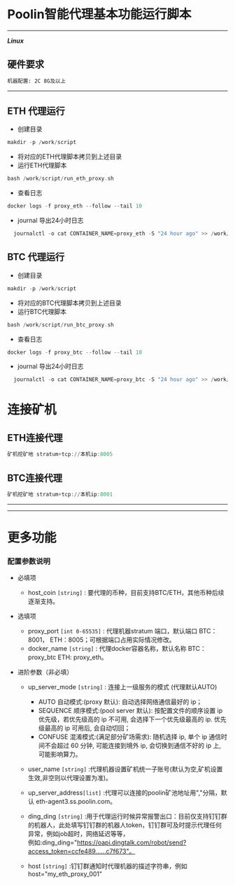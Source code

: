 # Poolin智能代理基本功能运行脚本

---
***Linux***
## 硬件要求
```asm
机器配置: 2C 8G及以上
```
---
## ETH 代理运行
- 创建目录
 ```asm
makdir -p /work/script
```
- 将对应的ETH代理脚本拷贝到上述目录
- 运行ETH代理脚本
```asm
bash /work/script/run_eth_proxy.sh
```
- 查看日志
```asm
docker logs -f proxy_eth --follow --tail 10
```
- journal 导出24小时日志
```asm
  journalctl -o cat CONTAINER_NAME=proxy_eth -S "24 hour ago" >> /work/proxy_eth_log.log<br>
```

## BTC 代理运行
- 创建目录
 ```asm
makdir -p /work/script
```
- 将对应的BTC代理脚本拷贝到上述目录
- 运行BTC代理脚本
```asm
bash /work/script/run_btc_proxy.sh
```
- 查看日志
```asm
docker logs -f proxy_btc --follow --tail 10
```
- journal 导出24小时日志
```asm
  journalctl -o cat CONTAINER_NAME=proxy_btc -S "24 hour ago" >> /work/proxy_btc_log.log<br>
```

# 连接矿机
## ETH连接代理
```asm
矿机挖矿地 stratum+tcp://本机ip:8005
```
## BTC连接代理
```asm
矿机挖矿地 stratum+tcp://本机ip:8001
```
---
---
# 更多功能

### 配置参数说明
- 必填项
    - host_coin `[string]`       : 要代理的币种，目前支持BTC/ETH，其他币种后续逐渐支持。
- 选填项
    - proxy_port `[int 0-65535]` : 代理机器stratum 端口，默认端口 BTC：8001， ETH：8005；可根据端口占用实际情况修改。
    - docker_name `[string]`     : 代理docker容器名称，默认名称   BTC：proxy_btc ETH: proxy_eth。

- 进阶参数（非必填）
    - up_server_mode `[string]`  : 连接上一级服务的模式 (代理默认AUTO)
        - AUTO       自动模式:(proxy 默认): 自动选择网络通信最好的 ip；
        - SEQUENCE   顺序模式:(pool server 默认): 按配置文件的顺序设置 ip 优先级，若优先级高的 ip 不可用, 会选择下一个优先级最高的 ip. 优先级最高的 ip 可用后, 会自动切回；
        - CONFUSE    混淆模式:(满足部分矿场需求): 随机选择 ip, 单个 ip 通信时间不会超过 60 分钟, 可能连接到境外 ip, 会切换到通信不好的 ip 上, 可能影响算力。

    - user_name `[string]`       :代理机器设置矿机统一子账号(默认为空,矿机设置生效,非空则以代理设置为准)。
    - up_server_address`[list]`  :代理可以连接的poolin矿池地址用","分隔，默认 eth-agent3.ss.poolin.com。
    - ding_ding `[string]`       :用于代理运行时候异常报警出口：目前仅支持钉钉群的机器人，此处填写钉钉群的机器人token，钉钉群可及时提示代理任何异常，例如job超时，网络延迟等等，<br>
      例如:ding_ding="https://oapi.dingtalk.com/robot/send?access_token=ccfe489......c7f673"。

    - host `[string]`            :钉钉群通知时代理机器的描述字符串，例如host="my_eth_proxy_001"
